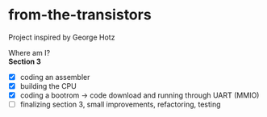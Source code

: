 # from-the-transistors
Project inspired by George Hotz

Where am I?  
**Section 3**
- [x] coding an assembler
- [x] building the CPU
- [x] coding a bootrom -> code download and running through UART (MMIO)
- [ ] finalizing section 3, small improvements, refactoring, testing
